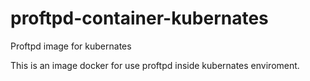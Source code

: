 # proftpd-container-kubernates
Proftpd image for kubernates



This is an image docker for use proftpd inside kubernates enviroment.
